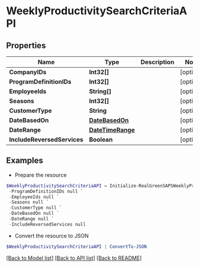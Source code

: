 # WeeklyProductivitySearchCriteriaAPI
## Properties

Name | Type | Description | Notes
------------ | ------------- | ------------- | -------------
**CompanyIDs** | **Int32[]** |  | [optional] 
**ProgramDefinitionIDs** | **Int32[]** |  | [optional] 
**EmployeeIds** | **String[]** |  | [optional] 
**Seasons** | **Int32[]** |  | [optional] 
**CustomerType** | **String** |  | [optional] 
**DateBasedOn** | [**DateBasedOn**](DateBasedOn.md) |  | [optional] 
**DateRange** | [**DateTimeRange**](DateTimeRange.md) |  | [optional] 
**IncludeReversedServices** | **Boolean** |  | [optional] 

## Examples

- Prepare the resource
```powershell
$WeeklyProductivitySearchCriteriaAPI = Initialize-RealGreenSAPSWeeklyProductivitySearchCriteriaAPI  -CompanyIDs null `
 -ProgramDefinitionIDs null `
 -EmployeeIds null `
 -Seasons null `
 -CustomerType null `
 -DateBasedOn null `
 -DateRange null `
 -IncludeReversedServices null
```

- Convert the resource to JSON
```powershell
$WeeklyProductivitySearchCriteriaAPI | ConvertTo-JSON
```

[[Back to Model list]](../README.md#documentation-for-models) [[Back to API list]](../README.md#documentation-for-api-endpoints) [[Back to README]](../README.md)

